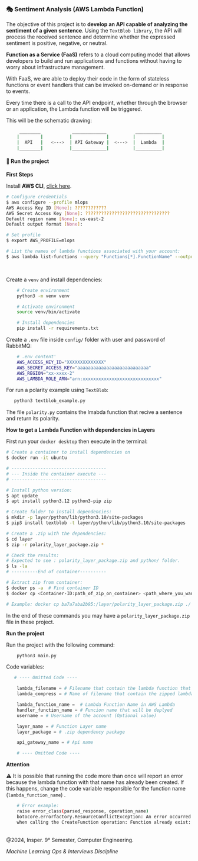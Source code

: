 ### 🎭️ Sentiment Analysis (AWS Lambda Function)


The objective of this project is to **develop an API capable of analyzing the sentiment of a given sentence**. Using the `TextBlob library`, the API will process the received sentence and determine whether the expressed sentiment is positive, negative, or neutral. 

**Function as a Service (FaaS)** refers to a cloud computing model that allows developers to build and run applications and functions without having to worry about infrastructure management.

With FaaS, we are able to deploy their code in the form of stateless functions or event handlers that can be invoked on-demand or in response to events.

Every time there is a call to the API endpoint, whether through the browser or an application, the Lambda function will be triggered.

This will be the schematic drawing:

```bash
     ________            _____________           __________
    |        |          |             |         |          |
    |  API   |   <--->  | API Gateway |  <--->  |  Lambda  |
    |________|          |_____________|         |__________|
```

#### 📌 Run the project

**First Steps** 

Install **AWS CLI**, [click here](https://docs.aws.amazon.com/cli/latest/userguide/getting-started-install.html).

```bash
# Configure credentials
$ aws configure --profile mlops
AWS Access Key ID [None]: ????????????
AWS Secret Access Key [None]: ????????????????????????????????
Default region name [None]: us-east-2
Default output format [None]:

# Set profile
$ export AWS_PROFILE=mlops

# List the names of lambda functions associated with your account:
$ aws lambda list-functions --query "Functions[*].FunctionName" --output text
```
<br>

Create a `venv` and install dependencies:

```bash
    # Create environment
    python3 -m venv venv  

    # Activate environment
    source venv/bin/activate

    # Install dependencies
    pip install -r requirements.txt
``` 

Create a `.env` file inside `config/` folder with user and password of RabbitMQ:

```bash
    # .env content'
    AWS_ACCESS_KEY_ID="XXXXXXXXXXXXXX"
    AWS_SECRET_ACCESS_KEY="aaaaaaaaaaaaaaaaaaaaaaaaaaa"
    AWS_REGION="xx-xxxx-2"
    AWS_LAMBDA_ROLE_ARN="arn:xxxxxxxxxxxxxxxxxxxxxxxxxxxxx"
``` 

For run a polarity example using `TextBlob`:

```bash
   python3 textblob_example.py
```

The file `polarity.py` contains the lmabda function that recive a sentence and return its polarity.
<br>

**How to get a Lambda Function with dependencies in Layers** 

First run your `docker desktop` then execute in the terminal:

```bash
# Create a container to install dependencies on
$ docker run -it ubuntu

# ------------------------------------
# --- Inside the container execute ---
# ------------------------------------

# Install python version:
$ apt update
$ apt install python3.12 python3-pip zip

# Create folder to install dependencies:
$ mkdir -p layer/python/lib/python3.10/site-packages
$ pip3 install textblob -t layer/python/lib/python3.10/site-packages

# Create a .zip with the dependencies:
$ cd layer
$ zip -r polarity_layer_package.zip *

# Check the results:
# Expected to see : polarity_layer_package.zip and python/ folder.
$ ls -la
# ----------End of container----------

# Extract zip from container:
$ docker ps -a  # Find container ID
$ docker cp <Container-ID:path_of_zip_on_container> <path_where_you_want_to_copy_the_zip>

# Example: docker cp ba7a7aba2b95:/layer/polarity_layer_package.zip ./
```

In the end of these commands you may have a `polarity_layer_package.zip` file in these project.

**Run the project** 

Run the project with the following command:

```bash
    python3 main.py
```

Code variables:

```python 
   # ---- Omitted Code ----

    lambda_filename = # Filename that contain the lambda function that will be deployed
    lambda_compress = # Name of filename that contain the zipped lambda function

    lambda_function_name =  # Lambda Function Name in AWS Lambda
    handler_function_name = # Funcion name that will be deplyed
    username = # Username of the account (Optional value)

    layer_name = # Function Layer name  
    layer_package = # .zip dependency package

    api_gateway_name = # Api name

    # ---- Omitted Code ----
``` 

**Attention** 

⚠️ It is possible that running the code more than once will report an error because the lambda function with that name has already been created. If this happens, change the code variable responsible for the function name (`lambda_function_name`) .

```bash
    # Error example:
    raise error_class(parsed_response, operation_name)
    botocore.errorfactory.ResourceConflictException: An error occurred (ResourceConflictException) 
    when calling the CreateFunction operation: Function already exist: say_hello3_leticiacb1
```

<br>
@2024, Insper. 9° Semester,  Computer Engineering.
<br>

_Machine Learning Ops & Interviews Discipline_